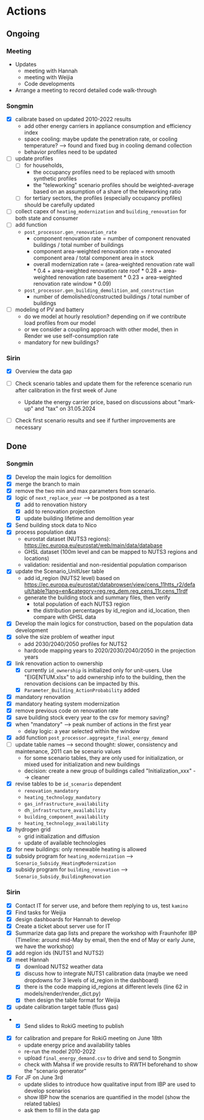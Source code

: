 # Actions

## Ongoing

### Meeting

- Updates
  - meeting with Hannah
  - meeting with Weijia
  - Code developments
- Arrange a meeting to record detailed code walk-through

### Songmin
- [x] calibrate based on updated 2010-2022 results
  - add other energy carriers in appliance consumption and efficiency index
  - space cooling: maybe update the penetration rate, or cooling temperature? --> found and fixed bug in cooling demand collection
  - behavior profiles need to be updated
- [ ] update profiles
  - [ ] for households,
    - the occupancy profiles need to be replaced with smooth synthetic profiles
    - the "teleworking" scenario profiles should be weighted-average based on an assumption of a share of the teleworking ratio
  - [ ] for tertiary sectors, the profiles (especially occupancy profiles) should be carefully updated
- [ ] collect capex of `heating_modernization` and `building_renovation` for both state and consumer
- [ ] add function
  - `post_processor.gen_renovation_rate`
    - component renovation rate = number of component renovated buildings / total number of buildings
    - component area-weighted renovation rate = renovated component area / total component area in stock
    - overall modernization rate = (area-weighted renovation rate wall * 0.4 + area-weighted renovation rate roof * 0.28 + area-weighted renovation rate basement * 0.23 + area-weighted renovation rate window * 0.09)
  - `post_processor.gen_building_demolition_and_construction`
    - number of demolished/constructed buildings / total number of buildings
- [ ] modeling of PV and battery
  - do we model at hourly resolution? depending on if we contribute load profiles from our model
  - or we consider a coupling approach with other model, then in Render we use self-consumption rate
  - mandatory for new buildings?

### Sirin

- [x] Overview the data gap
- [ ] Check scenario tables and update them for the reference scenario run after calibration in the first week of June
  - Update the energy carrier price, based on discussions about "mark-up" and "tax" on 31.05.2024
- [ ] Check first scenario results and see if further improvements are necessary


## Done

### Songmin

- [x] Develop the main logics for demolition
- [x] merge the branch to main
- [x] remove the two min and max parameters from scenario.
- [x] logic of `next_replace_year` --> be postponed as a test
  - [x] add to renovation history
  - [x] add to renovation projection
  - [x] update building lifetime and demolition year
- [x] Send building stock data to Nico
- [x] process population data
  - eurostat dataset (NUTS3 regions): https://ec.europa.eu/eurostat/web/main/data/database
  - GHSL dataset (100m level and can be mapped to NUTS3 regions and locations)
  - validation: residential and non-residential population comparison
- [x] update the Scenario_UnitUser table
  - add id_region (NUTS2 level) based on https://ec.europa.eu/eurostat/databrowser/view/cens_11htts_r2/default/table?lang=en&category=reg.reg_dem.reg_cens_11r.cens_11rdf
  - generate the building stock and summary files, then verify 
    - total population of each NUTS3 region
    - the distribution percentages by id_region and id_location, then compare with GHSL data
- [x] Develop the main logics for construction, based on the population data development
- [x] solve the size problem of weather input
  - add 2030/2040/2050 profiles for NUTS2
  - hardcode mapping years to 2020/2030/2040/2050 in the projection years
- [x] link renovation action to ownership
  - [x] currently `id_ownership` is initialized only for unit-users. Use "EIGENTUM.xlsx" to add ownership info to the building, then the renovation decisions can be impacted by this.
  - [x] `Parameter_Building_ActionProbability` added
- [x] mandatory renovation
- [x] mandatory heating system modernization
- [x] remove previous code on renovation rate
- [x] save building stock every year to the csv for memory saving?
- [x] when "mandatory" --> peak number of actions in the first year
  - delay logic: a year selected within the window
- [x] add function `post_processor.aggregate_final_energy_demand`
- [ ] update table names --> second thought: slower, consistency and maintenance, 2011 can be scenario values
  - for some scenario tables, they are only used for initialization, or mixed used for initialization and new buildings
  - decision: create a new group of buildings called "Initialization_xxx" --> cleaner
- [x] revise tables to be `id_scenario` dependent
  - `renovation_mandatory`
  - `heating_technology_mandatory`
  - `gas_infrastructure_availability`
  - `dh_infrastructure_availability`
  - `building_component_availability`
  - `heating_technology_availability`
- [x] hydrogen grid
  - grid initialization and diffusion
  - update of available technologies
- [x] for new buildings: only renewable heating is allowed
- [x] subsidy program for `heating_modernization` --> `Scenario_Subsidy_HeatingModernization`
- [x] subsidy program for `building_renovation` --> `Scenario_Subsidy_BuildingRenovation`

### Sirin

- [x] Contact IT for server use, and before them replying to us, test `kamino`
- [x] Find tasks for Weijia
- [x] design dashboards for Hannah to develop
- [x] Create a ticket about server use for IT
- [x] Summarize data gap lists and prepare the workshop with Fraunhofer IBP (Timeline: around mid-May by email, then the end of May or early June, we have the workshop)
- [x] add region ids (NUTS1 and NUTS2)
- [x] meet Hannah
  - [x] download NUTS2 weather data
  - [x] discuss how to integrate NUTS1 calibration data (maybe we need dropdowns for 3 levels of id_region in the dashboard)
  - [x] there is the code mapping id_regions at different levels (line 62 in models/render/render_dict.py)
  - [x] then design the table format for Weijia
- [x] update calibration target table (fluss gas)
- - [x] Send slides to RokiG meeting to publish
- [x] for calibration and prepare for RokiG meeting on June 18th
  - update energy price and availability tables
  - re-run the model 2010-2022
  - upload `final_energy_demand.csv` to drive and send to Songmin 
  - check with Mahsa if we provide results to RWTH beforehand to show the "scenario generator"
- [x] For JF on June 3rd
    - update slides to introduce how qualitative input from IBP are used to develop scenarios
    - show IBP how the scenarios are quantified in the model (show the related tables)
    - ask them to fill in the data gap
